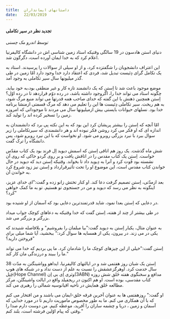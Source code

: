 ```yaml
---
title:  داستانهای ایمانداران
date:   22/03/2019
---
```


#### تجدید نظر در سیر تکاملی

_توسط اندرو مک چسنی_

دنیای استن هادسون در 19 سالگی وقتیکه استاد زمین شناسی اش در دانشگاه کالیفرنیا اعلام کرد که به خدا ایمان آورده است، دگرگون شد.

این اعتراف دانشجویان را شگفتزده کرد، و از او سیلی از سوالات را پرسیدند. استاد به یک تکامل گرای دِئیست تبدیل شد، فردی که اعتقاد دارد خدا وجود دارد امّا زمین در طی گذر میلیونها سال سیر تکاملی به وجود آمد.

موضع موجود باعث شد تا اِستن  که یک دانشمند تازه کار و غیر منطقی بود،به خود بیاید. چگونه استاد می تواند خدا را، اگروجود داشته باشد، در رده دوّم قراردهد تا در رده اوّل؟ اِستن همچنین ذهنش با این گفته که خدای صاحب همه قدرتها می تواند منبع مرگ شود، به هم ریخت. سیر تکاملی دِئیست ها این را تعلیم می دهد که مرگ قسمتی ازمنشا برنامه خدا بود. نسلهای حیوانات بایستی بیش ازمیلیونها سال می مردند تا موجوداتی که امروزه زمین را تسخیر کرده اند را تولید کند.

امّا آنچه که اِستن را بیشتر پریشان کرد این بود که به این نکته پی برد که دانشمندان به اندازه ای که او فکر می کرد روشن فکر نبوده اند و هر دانشمندی که سیرتکاملی را زیر سوال ببرد با نبرد بزرگی روبرو می شود. او نخواست که با این نبرد روبرو شود، پس دانشگاه را ترک گفت.

شش ماه گذشت. یک روز هم اتاقی اِستن که اسمش دیوید اِل فرِند بود یک کتاب مقدّس خواست. اِستن یک کتاب مقدس را در اتاقش یافت و بر روی گردو خاکی که روی آن نشسته بود فُوت کرد و آنرا به دِیوید داد تا بخواند.  وقتیکه اِستن دید که دیوید در حال خواندن کتاب مقدس است، این موضوع او را تحت تاثیرقرارداد و اِستن نیز زود شروع کرد به خواندن آن.

بعد ازمدّتی، اِستن تصمیم گرفت دعا کند. او کنار تختش زانو زده و گفت:"ای خدای عزیز، اینگونه به نظر می رسد که دیوید و من در جستجوی تو هستیم. تو به ما کمک خواهی کرد؟"

در دعایی که اِستن بعدا نمود، شاید قدرتمندترین دعایی بود که آسمان از او شنیده بود.

در طی بیشتر از چند از هفته، اِستن گفت که خدا وقتیکه به دعاهای کوچک جواب میداد بزرگتر و بزرگتر می شد.

به عنوان مثال، یکبار اِستن به دیوید گفت:"بیا مبلمان را بفروشیم" و بلافاصله شنیدند که یکی در می زند. در بیرون، یکی از همسایه ها سوال کرد:" ببخشید، آیا شما مبلی برای فروختن دارید؟"

اِستن گفت:"خیلی از این چیزهای کوچک ما را شادمان کرد. ما پی بردیم که خدا می تواند ما را ببیند و درزندگی مان کار کند."

اِستن یک شبان روز هفتمی شد و در ایالتهای کالیفرنیا، ایداهو وواشینگتن به مدّت 38 سال  خدمت کرد. اوهرگزعشقش را نسبت به علم از دست نداد و در شبکه های هوپ چَنِل(Hope Channel) وثری اِی بی اِن(3ABN) مدافع و سخنگوی هفته خَلق شش روزه کتاب مقدسی، بوده است. او هم اکنون در ریجفیلد واقع در ایالت واشینگتُن، مرکز مطالعه خَلق همایش در ناحیه اقیانوسیه شمالی را رهبری می کند.  

او گفت:" روزهفتمی ها به عنوان آخرین فرقه خلق-ایمان می باشند و من افتخار می کنم که با آن همکاری می کنم. ما به طور مخصوص ماموریت داریم تا در مورد خدایی که آسمان و زمین ، دریا و چشمه ساران را آفرید، موعظه کنیم. من دوست دارم صدا را وقتی که پیام اوّلین فرشته است، بلند کنم."